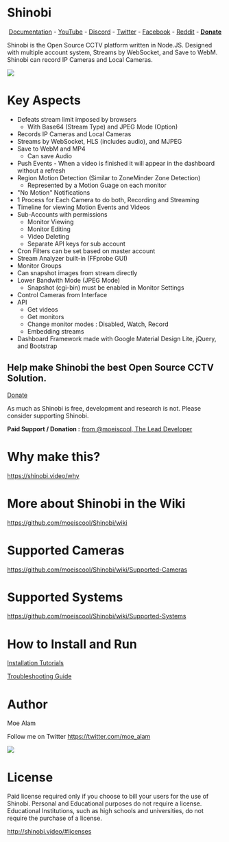 # Shinobi

<center>
<a href="http://shinobi.video/docs">Documentation</a> - <a href="https://www.youtube.com/user/MrMoea92">YouTube</a> - <a href="https://discordapp.com/invite/mdhmvuH">Discord</a> - <a href="https://twitter.com/ShinobiCCTV">Twitter</a> - <a href="https://www.facebook.com/Shinobi-1223193167773738/?ref=bookmarks">Facebook</a> - <a href="https://www.reddit.com/r/ShinobiCCTV/">Reddit</a> - <a href="https://shinobi.video/docs/donate"><b>Donate</b></a>
</center>

Shinobi is the Open Source CCTV platform written in Node.JS. Designed with multiple account system, Streams by WebSocket, and Save to WebM. Shinobi can record IP Cameras and Local Cameras.

<img src="https://github.com/moeiscool/Shinobi/blob/master/web/libs/img/demo5.jpg?raw=true">

# Key Aspects

- Defeats stream limit imposed by browsers
  - With Base64 (Stream Type) and JPEG Mode (Option)
- Records IP Cameras and Local Cameras
- Streams by WebSocket, HLS (includes audio), and MJPEG
- Save to WebM and MP4
  - Can save Audio
- Push Events - When a video is finished it will appear in the dashboard without a refresh
- Region Motion Detection (Similar to ZoneMinder Zone Detection)
  - Represented by a Motion Guage on each monitor
- "No Motion" Notifications
- 1 Process for Each Camera to do both, Recording and Streaming
- Timeline for viewing Motion Events and Videos
- Sub-Accounts with permissions
  - Monitor Viewing
  - Monitor Editing
  - Video Deleting
  - Separate API keys for sub account
- Cron Filters can be set based on master account
- Stream Analyzer built-in (FFprobe GUI)
- Monitor Groups
- Can snapshot images from stream directly
- Lower Bandwith Mode (JPEG Mode)
  - Snapshot (cgi-bin) must be enabled in Monitor Settings
- Control Cameras from Interface
- API
  - Get videos
  - Get monitors
  - Change monitor modes : Disabled, Watch, Record
  - Embedding streams
- Dashboard Framework made with Google Material Design Lite, jQuery, and Bootstrap

## Help make Shinobi the best Open Source CCTV Solution.
<a href="https://shinobi.video/docs/donate">Donate</a>

As much as Shinobi is free, development and research is not. Please consider supporting Shinobi.

**Paid Support / Donation :** <a href="http://cloudchat.online/cart/shinobi/">from @moeiscool, The Lead Developer</a></p>

# Why make this?

https://shinobi.video/why

# More about Shinobi in the Wiki

https://github.com/moeiscool/Shinobi/wiki

# Supported Cameras

https://github.com/moeiscool/Shinobi/wiki/Supported-Cameras


# Supported Systems

https://github.com/moeiscool/Shinobi/wiki/Supported-Systems

# How to Install and Run

<a href="https://github.com/moeiscool/Shinobi/wiki/Install">Installation Tutorials</a>

<a href="https://github.com/moeiscool/Shinobi/wiki/Troubleshooting">Troubleshooting Guide</a>

# Author

Moe Alam

Follow me on Twitter https://twitter.com/moe_alam

<a title="Find me on Discord, Get an Invite" href="https://discordapp.com/invite/mdhmvuH"><img src="https://cdn-images-1.medium.com/max/115/1*OoXboCzk0gYvTNwNnV4S9A@2x.png"></a>

# License

Paid license required only if you choose to bill your users for the use of Shinobi.
Personal and Educational purposes do not require a license.
Educational Institutions, such as high schools and universities, do not require the purchase of a license.

<a href="http://shinobi.video/#licenses">http://shinobi.video/#licenses</a>
